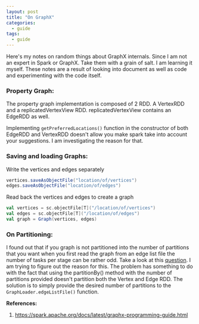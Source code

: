 ```yaml
---
layout: post
title: "On GraphX"
categories:
  - guide
tags:
  - guide
---
```

Here's my notes on random things about GraphX internals. Since I am not an expert in Spark or GraphX. Take them with a grain of salt. I am learning it myself. These notes are a result of looking into document as well as code and experimenting with the code itself.

### Property Graph:

The property graph implementation is composed of 2 RDD. A VertexRDD and a replicatedVertexView RDD. replicatedVertexView contains an EdgeRDD as well.

Implementing `getPreferredLocations()` function in the constructor of both EdgeRDD and VertexRDD doesn't allow you make spark take into account your suggestions. I am investigating the reason for that.

### Saving and loading Graphs:
Write the vertices and edges separately
```Scala
vertices.saveAsObjectFile("location/of/vertices")
edges.saveAsObjectFile("location/of/edges")
```

Read back the vertices and edges to create a graph
```Scala
val vertices = sc.objectFile[T]("/location/of/vertices")
val edges = sc.objectFile[T]("/location/of/edges")
val graph = Graph(vertices, edges)
```

### On Partitioning:

I found out that if you graph is not partitioned into the number of partitions that you want when you first read the graph from an edge list file the number of tasks per stage can be rather odd. Take a look at this [question](https://stackoverflow.com/questions/55557607/number-of-tasks-per-stage-in-spark). I am trying to figure out the reason for this.
The problem has something to do with the fact that using the partitionBy() method with the number of partitions provided doesn't partition both the Vertex and Edge RDD.
The solution is to simply provide the desired number of partitions to the `GraphLoader.edgeListFile()` function.


**References:**

1. https://spark.apache.org/docs/latest/graphx-programming-guide.html
